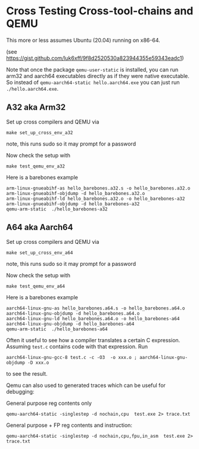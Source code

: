 # Cross Testing Cross-tool-chains and QEMU

This more or less assumes Ubuntu (20.04) running on x86-64.

(see https://gist.github.com/luk6xff/9f8d2520530a823944355e59343eadc1)


Note that once the package `qemu-user-static` is installed, you can 
run arm32 and aarch64 executables directly as if they were native executable.
So instead of `qemu-aarch64-static hello.aarch64.exe` you can just run `./hello.aarch64.exe`.

## A32 aka Arm32

Set up cross compilers and QEMU via

```
make set_up_cross_env_a32
```

note, this runs sudo so it may prompt for a password

Now check the setup with

```
make test_qemu_env_a32
```

Here is a barebones example

```
arm-linux-gnueabihf-as hello_barebones.a32.s -o hello_barebones.a32.o
arm-linux-gnueabihf-objdump -d hello_barebones.a32.o
arm-linux-gnueabihf-ld hello_barebones.a32.o -o hello_barebones-a32
arm-linux-gnueabihf-objdump -d hello_barebones-a32
qemu-arm-static  ./hello_barebones-a32 
```

  
## A64 aka Aarch64


Set up cross compilers and QEMU via

```
make set_up_cross_env_a64
```

note, this runs sudo so it may prompt for a password

Now check the setup with

```
make test_qemu_env_a64
```

Here is a barebones example

```
aarch64-linux-gnu-as hello_barebones.a64.s -o hello_barebones.a64.o
aarch64-linux-gnu-objdump -d hello_barebones.a64.o
aarch64-linux-gnu-ld hello_barebones.a64.o -o hello_barebones-a64
aarch64-linux-gnu-objdump -d hello_barebones-a64
qemu-arm-static  ./hello_barebones-a64
```

Often it useful to see how a compiler translates a certain C expression.
Assuming `test.c` contains code with that expression. Run
```
aarch64-linux-gnu-gcc-8 test.c -c -O3  -o xxx.o ; aarch64-linux-gnu-objdump -D xxx.o
```
to see the result.

Qemu can also used to generated traces which can be useful for debugging:

General purpose reg contents only
```
qemu-aarch64-static -singlestep -d nochain,cpu  test.exe 2> trace.txt
```

General purpose + FP reg contents and instruction: 

```
qemu-aarch64-static -singlestep -d nochain,cpu,fpu,in_asm  test.exe 2> trace.txt
```
